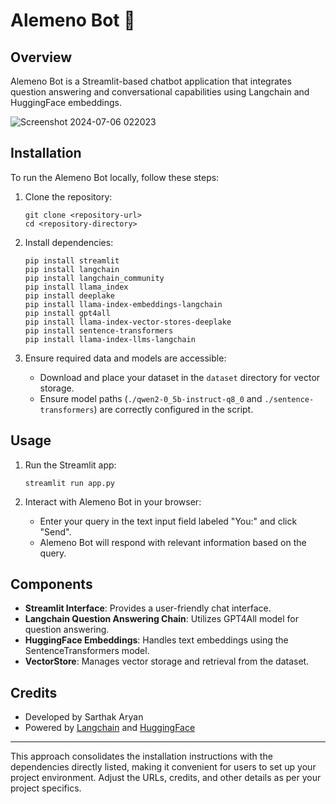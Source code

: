 # Alemeno Bot 🤖

## Overview
Alemeno Bot is a Streamlit-based chatbot application that integrates question answering and conversational capabilities using Langchain and HuggingFace embeddings.

![Screenshot 2024-07-06 022023](https://github.com/sarthakaryan/alemeno/assets/32753858/5b31698e-481d-41ae-9ebc-d10373646938)


## Installation
To run the Alemeno Bot locally, follow these steps:

1. Clone the repository:
   ```
   git clone <repository-url>
   cd <repository-directory>
   ```

2. Install dependencies:
   ```
   pip install streamlit
   pip install langchain
   pip install langchain_community
   pip install llama_index
   pip install deeplake
   pip install llama-index-embeddings-langchain
   pip install gpt4all
   pip install llama-index-vector-stores-deeplake
   pip install sentence-transformers
   pip install llama-index-llms-langchain
   ```

3. Ensure required data and models are accessible:
   - Download and place your dataset in the `dataset` directory for vector storage.
   - Ensure model paths (`./qwen2-0_5b-instruct-q8_0` and `./sentence-transformers`) are correctly configured in the script.

## Usage
1. Run the Streamlit app:
   ```
   streamlit run app.py
   ```

2. Interact with Alemeno Bot in your browser:
   - Enter your query in the text input field labeled "You:" and click "Send".
   - Alemeno Bot will respond with relevant information based on the query.

## Components
- **Streamlit Interface**: Provides a user-friendly chat interface.
- **Langchain Question Answering Chain**: Utilizes GPT4All model for question answering.
- **HuggingFace Embeddings**: Handles text embeddings using the SentenceTransformers model.
- **VectorStore**: Manages vector storage and retrieval from the dataset.

## Credits
- Developed by Sarthak Aryan
- Powered by [Langchain](https://langchain.com) and [HuggingFace](https://huggingface.co)

---

This approach consolidates the installation instructions with the dependencies directly listed, making it convenient for users to set up your project environment. Adjust the URLs, credits, and other details as per your project specifics.
